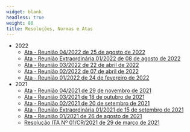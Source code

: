 ```yaml
---
widget: blank
headless: true
weight: 80
title: Resoluções, Normas e Atas
---
```


- 2022
    - [Ata - Reunião 04/2022 de 25 de agosto de 2022](/documentos/atas/2022-04.pdf)
    - [Ata - Reunião Extraordinária 01/2022 de 08 de agosto de 2022](/documentos/atas/2022-01e.pdf)
    - [Ata - Reunião 03/2022 de 22 de abril de 2022](/documentos/atas/2022-03.pdf)
    - [Ata - Reunião 02/2022 de 07 de abril de 2022](/documentos/atas/2022-02.pdf)
    - [Ata - Reunião 01/2022 de 24 de fevereiro de 2022](/documentos/atas/2022-01.pdf)
- 2021
    - [Ata - Reunião 04/2021 de 29 de novembro de 2021](/documentos/atas/2021-04.pdf)
    - [Ata - Reunião 03/2021 de 18 de outubro de 2021](/documentos/atas/2021-03.pdf)
    - [Ata - Reunião 02/2021 de 20 de setembro de 2021](/documentos/atas/2021-02.pdf)
    - [Ata - Reunião Extraordinária 01/2021 de 15 de setembro de 2021](/documentos/atas/2021-01e.pdf)
    - [Ata - Reunião 01/2021 de 26 de agosto de 2021](/documentos/atas/2021-01.pdf)
    - [Resolução ITA Nº 01/CR/2021 de 29 de março de 2021](/documentos/normas/Resolução_01_CR__29-03-2021_CAIC-ITA-final.pdf)
